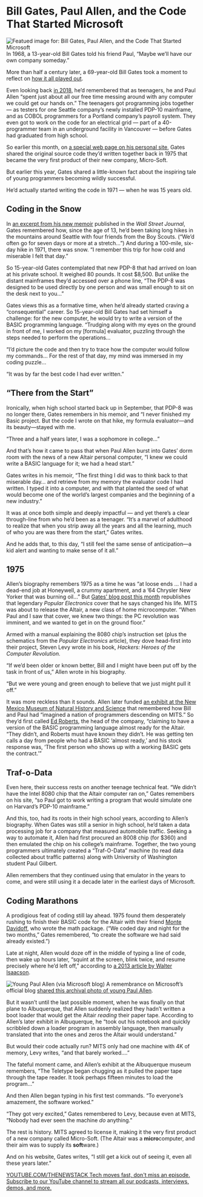# Bill Gates, Paul Allen, and the Code That Started Microsoft
![Featued image for: Bill Gates, Paul Allen, and the Code That Started Microsoft](https://cdn.thenewstack.io/media/2025/04/dcd9f902-bill_gates-gates_notes-1024x680.png)
In 1968, a 13-year-old Bill Gates told his friend Paul, “Maybe we’ll have our own company someday.”

More than half a century later, a 69-year-old Bill Gates took a moment to reflect on [how it all played out](%E2%80%9Dhttps://www.gatesnotes.com/home/home-page-topic/reader/microsoft-original-source-code%E2%80%9D).

Even looking back [in 2018](%E2%80%9Dhttps://www.gatesnotes.com/remembering-paul-allen%E2%80%9D), he’d remembered that as teenagers, he and Paul Allen “spent just about all our free time messing around with any computer we could get our hands on.” The teenagers got programming jobs together — as testers for one Seattle company’s newly installed PDP-10 mainframe, and as COBOL programmers for a Portland company’s payroll system. They even got to work on the code for an electrical grid — part of a 40-programmer team in an underground facility in Vancouver — before Gates had graduated from high school.

So earlier this month, on [a special web page on his personal site](%E2%80%9Dhttps://www.gatesnotes.com/home/home-page-topic/reader/microsoft-original-source-code%E2%80%9D), Gates shared the original source code they’d written together back in 1975 that became the very first product of their new company, Micro-Soft.

But earlier this year, Gates shared a little-known fact about the inspiring tale of young programmers becoming wildly successful.

He’d actually started writing the code in 1971 — when he was 15 years old.

## Coding in the Snow
In [an excerpt from his new memoir](%E2%80%9Dhttps://www.msn.com/en-us/society-culture-and-history/history/bill-gates-i-coded-while-i-hiked-as-a-teenager-was-i-on-the-spectrum-probably/ar-AA1xP8Ph%E2%80%9D) published in the *Wall Street Journal*, Gates remembered how, since the age of 13, he’d been taking long hikes in the mountains around Seattle with four friends from the Boy Scouts. (“We’d often go for seven days or more at a stretch…”) And during a 100-mile, six-day hike in 1971, there was snow. “I remember this trip for how cold and miserable I felt that day.”

So 15-year-old Gates contemplated that new PDP-8 that had arrived on loan at his private school. It weighed 80 pounds. It cost $8,500. But unlike the distant mainframes they’d accessed over a phone line, “The PDP-8 was designed to be used directly by one person and was small enough to sit on the desk next to you…”

Gates views this as a formative time, when he’d already started craving a “consequential” career. So 15-year-old Bill Gates had set himself a challenge: for the new computer, he would try to write a version of the BASIC programming language. “Trudging along with my eyes on the ground in front of me, I worked on my [formula] evaluator, puzzling through the steps needed to perform the operations…

“I’d picture the code and then try to trace how the computer would follow my commands… For the rest of that day, my mind was immersed in my coding puzzle…

“It was by far the best code I had ever written.”

## “There from the Start”
Ironically, when high school started back up in September, that PDP-8 was no longer there, Gates remembers in his memoir, and “I never finished my Basic project. But the code I wrote on that hike, my formula evaluator—and its beauty—stayed with me.

“Three and a half years later, I was a sophomore in college…”

And that’s how it came to pass that when Paul Allen burst into Gates’ dorm room with the news of a new Altair personal computer, “I knew we could write a BASIC language for it; we had a head start.”

Gates writes in his memoir, “The first thing I did was to think back to that miserable day… and retrieve from my memory the evaluator code I had written. I typed it into a computer, and with that planted the seed of what would become one of the world’s largest companies and the beginning of a new industry.”

It was at once both simple and deeply impactful — and yet there’s a clear through-line from who he’d been as a teenager. “It’s a marvel of adulthood to realize that when you strip away all the years and all the learning, much of who you are was there from the start,” Gates writes.

And he adds that, to this day, “I still feel the same sense of anticipation—a kid alert and wanting to make sense of it all.”

## 1975
Allen’s biography remembers 1975 as a time he was “at loose ends … I had a dead-end job at Honeywell, a crummy apartment, and a ’64 Chrysler New Yorker that was burning oil…” But [Gates’ blog post this month](https://www.gatesnotes.com/home/home-page-topic/reader/microsoft-original-source-code) republishes that legendary *Popular Electronics* cover that he says changed his life. MITS was about to release the Altair, a new class of home microcomputer. “When Paul and I saw that cover, we knew two things: the PC revolution was imminent, and we wanted to get in on the ground floor.”

Armed with a manual explaining the 8080 chip’s instruction set (plus the schematics from the *Popular Electronics* article), they dove head-first into their project, Steven Levy wrote in his book, *Hackers: Heroes of the Computer Revolution.*

“If we’d been older or known better, Bill and I might have been put off by the task in front of us,” Allen wrote in his biography.

“But we were young and green enough to believe that we just might pull it off.”

It was more reckless than it sounds. Allen later funded [an exhibit at the New Mexico Museum of Natural History and Science](%E2%80%9Dhttps://web.archive.org/web/20120323162142/http://startup.nmnaturalhistory.org/gallery/story.php?ii=20&sid=4%E2%80%9D) that remembered how Bill and Paul had “imagined a nation of programmers descending on MITS.” So they’d first called [Ed Roberts](https://en.wikipedia.org/wiki/Ed_Roberts_(computer_engineer)), the head of the company, “claiming to have a version of the BASIC programming language almost ready for the Altair.
“They didn’t, and Roberts must have known they didn’t. He was getting ten calls a day from people who had a BASIC ‘almost ready,’ and his stock response was, ‘The first person who shows up with a working BASIC gets the contract.’”

## Traf-o-Data
Even here, their success rests on another teenage technical feat. “We didn’t have the Intel 8080 chip that the Altair computer ran on,” Gates remembers on his site, “so Paul got to work writing a program that would simulate one on Harvard’s PDP-10 mainframe.”

And this, too, had its roots in their high school years, according to Allen’s biography. When Gates was still a senior in high school, he’d taken a data processing job for a company that measured automobile traffic. Seeking a way to automate it, Allen had first procured an 8008 chip (for $360) and then emulated the chip on his college’s mainframe. Together, the two young programmers ultimately created a “Traf-O-Data” machine (to read data collected about traffic patterns) along with University of Washington student Paul Gilbert.

Allen remembers that they continued using that emulator in the years to come, and were still using it a decade later in the earliest days of Microsoft.

## Coding Marathons
A prodigious feat of coding still lay ahead. 1975 found them desperately rushing to finish their BASIC code for the Altair with their friend [Monte Davidoff](https://en.wikipedia.org/wiki/Monte_Davidoff), who wrote the math package. (“We coded day and night for the two months,” Gates remembered, “to create the software we had said already existed.”)

Late at night, Allen would doze off in the middle of typing a line of code, then wake up hours later, “squint at the screen, blink twice, and resume precisely where he’d left off,” according to [a 2013 article by Walter Isaacson](%E2%80%9Dhttps://news.harvard.edu/gazette/story/2013/09/dawn-of-a-revolution/%E2%80%9D).

![Young Paul Allen (via Microsoft blog)](https://cdn.thenewstack.io/media/2018/10/9e3e8786-paul-allen-1-via-microsoft-blog.jpg)
A remembrance on Microsoft’s official blog [shared this archival photo of young Paul Allen](https://blogs.microsoft.com/blog/2018/10/15/microsoft-mourns-the-passing-of-co-founder-paul-allen/).

But it wasn’t until the last possible moment, when he was finally on that plane to Albuquerque, that Allen suddenly realized they hadn’t written a boot loader that would get the Altair *reading* their paper tape. According to Allen’s later exhibit in Albuquerque, he “took out his notebook and quickly scribbled down a loader program in assembly language, then manually translated that into the ones and zeros the Altair would understand.”

But would their code actually run? MITS only had one machine with 4K of memory, Levy writes, “and that barely worked….”

The fateful moment came, and Allen’s exhibit at the Albuquerque museum remembers, “The Teletype began chugging as it pulled the paper tape through the tape reader. It took perhaps fifteen minutes to load the program…”

And then Allen began typing in his first test commands. “To everyone’s amazement, the software worked.”

“They got very excited,” Gates remembered to Levy, because even at MITS, “Nobody had ever seen the machine *do* anything.”

The rest is history. MITS agreed to license it, making it the very first product of a new company called Micro-Soft. (The Altair was a **micro**computer, and their aim was to supply its **soft**ware.)

And on his website, Gates writes, “I still get a kick out of seeing it, even all these years later.”

[
YOUTUBE.COM/THENEWSTACK
Tech moves fast, don't miss an episode. Subscribe to our YouTube
channel to stream all our podcasts, interviews, demos, and more.
](https://youtube.com/thenewstack?sub_confirmation=1)